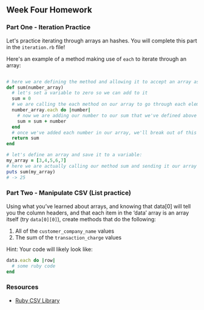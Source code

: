 ## Week Four Homework

### Part One - Iteration Practice

Let's practice iterating through arrays an hashes. You will complete this part in the `iteration.rb` file!

Here's an example of a method making use of `each` to iterate through an array:

```ruby

# here we are defining the method and allowing it to accept an array as its argument
def sum(number_array)
  # let's set a variable to zero so we can add to it
  sum = 0
  # we are calling the each method on our array to go through each element in our array
  number_array.each do |number|
    # now we are adding our number to our sum that we've defined above and resaving it to the sum variable
    sum = sum + number
  end
  # once we've added each number in our array, we'll break out of this each loop and we want to return our sum variable
  return sum
end

# let's define an array and save it to a variable:
my_array = [3,4,5,6,7]
# here we are actually calling our method sum and sending it our array
puts sum(my_array)
# -> 25
```

### Part Two - Manipulate CSV (List practice)

Using what you’ve learned about arrays, and knowing that data[0] will tell you the column headers, and that each item in the ‘data’ array is an array itself (try `data[0][0]`), create methods that do the following:

1. All of the `customer_company_name` values
2. The sum of the `transaction_charge` values

Hint:
Your code will likely look like:
```ruby
data.each do |row|
  # some ruby code
end
```

### Resources
- [Ruby CSV Library](http://www.sitepoint.com/guide-ruby-csv-library-part/)
